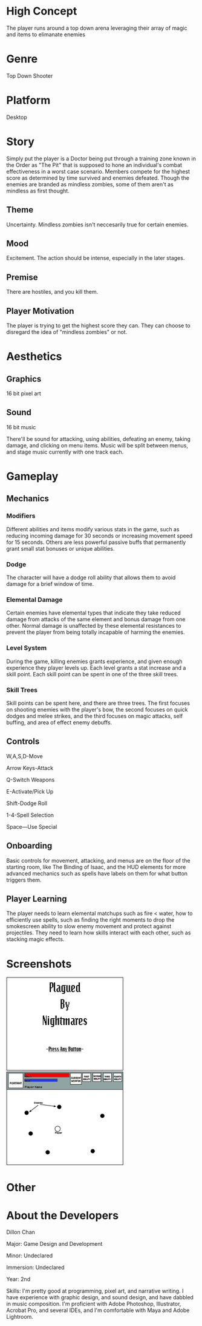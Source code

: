 # High Concept
The player runs around a top down arena leveraging their array of
magic and items to elimanate enemies
# Genre
Top Down Shooter
# Platform
Desktop
# Story
Simply put the player is a Doctor being put through a training zone known in the Order as "The Pit"
that is supposed to hone an individual's combat effectiveness in a worst case scenario. Members compete
for the highest score as determined by time survived and enemies defeated. Though the enemies are branded
as mindless zombies, some of them aren't as mindless as first thought.
## Theme
Uncertainty. Mindless zombies isn't neccesarily true for certain enemies.
## Mood
Excitement. The action should be intense, especially in the later stages.
## Premise
There are hostiles, and you kill them. 
## Player Motivation
The player is trying to get the highest score they can. They can choose to disregard the idea of
"mindless zombies" or not.
# Aesthetics
## Graphics
16 bit pixel art
## Sound
16 bit music

There'll be sound for attacking, using abilities, defeating an enemy, taking
damage, and clicking on menu items. Music will be split between menus, and stage music
currently with one track each.
# Gameplay
## Mechanics
### Modifiers
Different abilities and items modify various stats in the game,
such as reducing incoming damage for 30 seconds or increasing movement
speed for 15 seconds. Others are less powerful passive buffs that
permanently grant small stat bonuses or unique abilities.
### Dodge
The character will have a dodge roll ability that allows them to avoid 
damage for a brief window of time.
### Elemental Damage
Certain enemies have elemental types that indicate they take reduced damage
from attacks of the same element and bonus damage from one other. Normal damage
is unaffected by these elemental resistances to prevent the player from being
totally incapable of harming the enemies.
### Level System
During the game, killing enemies grants experience, and given enough experience
they player levels up. Each level grants a stat increase and a skill point. Each
skill point can be spent in one of the three skill trees.
### Skill Trees
Skill points can be spent here, and there are three trees. The first focuses on 
shooting enemies with the player's bow, the second focuses on quick dodges and melee
strikes, and the third focuses on magic attacks, self buffing, and area of effect 
enemy debuffs.
## Controls
W,A,S,D-Move

Arrow Keys-Attack

Q-Switch Weapons

E-Activate/Pick Up

Shift-Dodge Roll

1-4-Spell Selection

Space—Use Special
## Onboarding
Basic controls for movement, attacking, and menus are on the floor of the starting room,
like The Binding of Isaac, and the HUD elements for more advanced mechanics such as spells
have labels on them for what button triggers them. 
## Player Learning
The player needs to learn elemental matchups such as fire < water, how to efficiently use spells, 
such as finding the right moments to drop the smokescreen ability to slow enemy movement and protect
against projectiles. They need to learn how skills interact with each other, such as stacking magic effects.
# Screenshots
![A mockup of the title screen with a work in progress title](https://github.com/RickMcLightning/IGME230/blob/master/title_mockup.jpg "A Work In Progress Title Screen")
![A mockup of the game screen and HUD](https://github.com/RickMcLightning/IGME230/blob/master/hud_mockup.jpg "A Work In Progress HUD layout")
# Other
# About the Developers
Dillon Chan

Major: Game Design and Development

Minor: Undeclared

Immersion: Undeclared

Year: 2nd

Skills: I'm pretty good at programming, pixel art, and narrative writing. I have experience
with graphic design, and sound design, and have dabbled in music composition.
I'm proficient with Adobe Photoshop, Illustrator, Acrobat Pro, and several IDEs,
and I'm comfortable with Maya and Adobe Lightroom.

